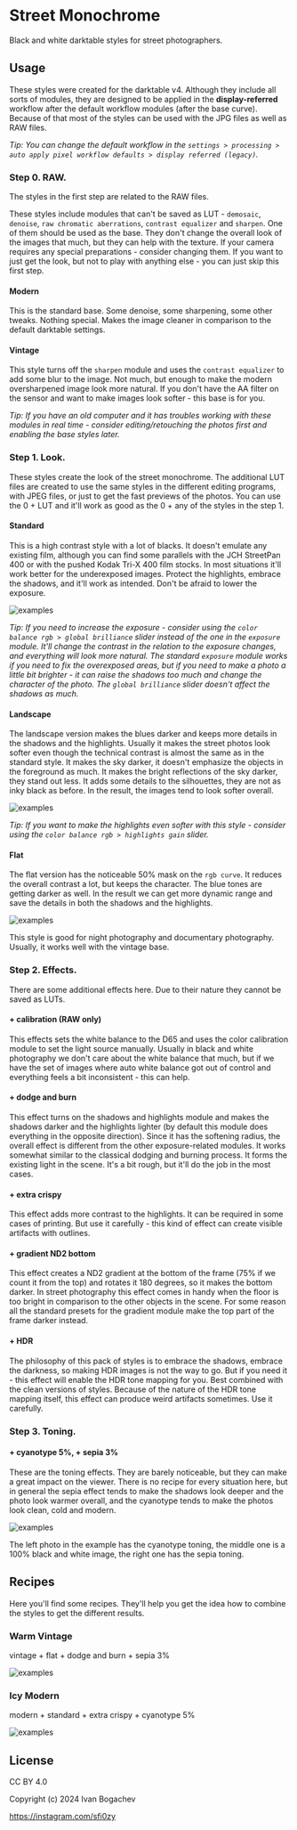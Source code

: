 # Street Monochrome

Black and white darktable styles for street photographers.


## Usage

These styles were created for the darktable v4. Although they include all sorts of modules, they are designed to be applied in the **display-referred** workflow after the default workflow modules (after the base curve). Because of that most of the styles can be used with the JPG files as well as RAW files.

*Tip: You can change the default workflow in the `settings > processing > auto apply pixel workflow defaults > display referred (legacy)`.*


### Step 0. RAW.

The styles in the first step are related to the RAW files.

These styles include modules that can't be saved as LUT - `demosaic`, `denoise`, `raw chromatic aberrations`, `contrast equalizer` and `sharpen`. One of them should be used as the base. They don't change the overall look of the images that much, but they can help with the texture. If your camera requires any special preparations - consider changing them. If you want to just get the look, but not to play with anything else - you can just skip this first step.

#### Modern

This is the standard base. Some denoise, some sharpening, some other tweaks. Nothing special. Makes the image cleaner in comparison to the default darktable settings.

#### Vintage

This style turns off the `sharpen` module and uses the `contrast equalizer` to add some blur to the image. Not much, but enough to make the modern oversharpened image look more natural. If you don't have the AA filter on the sensor and want to make images look softer - this base is for you.

*Tip: If you have an old computer and it has troubles working with these modules in real time - consider editing/retouching the photos first and enabling the base styles later.*


### Step 1. Look.

These styles create the look of the street monochrome. The additional LUT files are created to use the same styles in the different editing programs, with JPEG files, or just to get the fast previews of the photos. You can use the 0 + LUT and it'll work as good as the 0 + any of the styles in the step 1.

#### Standard

This is a high contrast style with a lot of blacks. It doesn't emulate any existing film, although you can find some parallels with the JCH StreetPan 400 or with the pushed Kodak Tri-X 400 film stocks. In most situations it'll work better for the underexposed images. Protect the highlights, embrace the shadows, and it'll work as intended. Don't be afraid to lower the exposure.

![examples](examples-standard.jpg)

*Tip: If you need to increase the exposure - consider using the `color balance rgb > global brilliance` slider instead of the one in the `exposure` module. It'll change the contrast in the relation to the exposure changes, and everything will look more natural. The standard `exposure` module works if you need to fix the overexposed areas, but if you need to make a photo a little bit brighter - it can raise the shadows too much and change the character of the photo. The `global brilliance` slider doesn't affect the shadows as much.*

#### Landscape

The landscape version makes the blues darker and keeps more details in the shadows and the highlights. Usually it makes the street photos look softer even though the technical contrast is almost the same as in the standard style. It makes the sky darker, it doesn't emphasize the objects in the foreground as much. It makes the bright reflections of the sky darker, they stand out less. It adds some details to the silhouettes, they are not as inky black as before. In the result, the images tend to look softer overall.

![examples](examples-landscape.jpg)

*Tip: If you want to make the highlights even softer with this style - consider using the `color balance rgb > highlights gain` slider.*

#### Flat

The flat version has the noticeable 50% mask on the `rgb curve`. It reduces the overall contrast a lot, but keeps the character. The blue tones are getting darker as well. In the result we can get more dynamic range and save the details in both the shadows and the highlights.

![examples](examples-flat.jpg)

This style is good for night photography and documentary photography. Usually, it works well with the vintage base.


### Step 2. Effects.

There are some additional effects here. Due to their nature they cannot be saved as LUTs.

#### + calibration (RAW only)

This effects sets the white balance to the D65 and uses the color calibration module to set the light source manually. Usually in black and white photography we don't care about the white balance that much, but if we have the set of images where auto white balance got out of control and everything feels a bit inconsistent - this can help.

#### + dodge and burn

This effect turns on the shadows and highlights module and makes the shadows darker and the highlights lighter (by default this module does everything in the opposite direction). Since it has the softening radius, the overall effect is different from the other exposure-related modules. It works somewhat similar to the classical dodging and burning process. It forms the existing light in the scene. It's a bit rough, but it'll do the job in the most cases.

#### + extra crispy

This effect adds more contrast to the highlights. It can be required in some cases of printing. But use it carefully - this kind of effect can create visible artifacts with outlines.

#### + gradient ND2 bottom

This effect creates a ND2 gradient at the bottom of the frame (75% if we count it from the top) and rotates it 180 degrees, so it makes the bottom darker. In street photography this effect comes in handy when the floor is too bright in comparison to the other objects in the scene. For some reason all the standard presets for the gradient module make the top part of the frame darker instead.

#### + HDR

The philosophy of this pack of styles is to embrace the shadows, embrace the darkness, so making HDR images is not the way to go. But if you need it - this effect will enable the HDR tone mapping for you. Best combined with the clean versions of styles. Because of the nature of the HDR tone mapping itself, this effect can produce weird artifacts sometimes. Use it carefully.


### Step 3. Toning.

#### + cyanotype 5%, + sepia 3%

These are the toning effects. They are barely noticeable, but they can make a great impact on the viewer. There is no recipe for every situation here, but in general the sepia effect tends to make the shadows look deeper and the photo look warmer overall, and the cyanotype tends to make the photos look clean, cold and modern.

![examples](examples-toning.jpg)

The left photo in the example has the cyanotype toning, the middle one is a 100% black and white image, the right one has the sepia toning.


## Recipes

Here you'll find some recipes. They'll help you get the idea how to combine the styles to get the different results.

### Warm Vintage

vintage + flat + dodge and burn + sepia 3%

![examples](examples-vintage.jpg)

### Icy Modern

modern + standard + extra crispy + cyanotype 5%

![examples](examples-modern.jpg)


## License

CC BY 4.0

Copyright (c) 2024 Ivan Bogachev

https://instagram.com/sfi0zy
